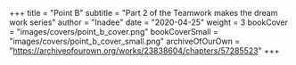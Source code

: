 +++
title = "Point B"
subtitle = "Part 2 of the Teamwork makes the dream work series"
author = "Inadee"
date = "2020-04-25"
weight = 3
bookCover = "images/covers/point_b_cover.png"
bookCoverSmall = "images/covers/point_b_cover_small.png"
archiveOfOurOwn = "https://archiveofourown.org/works/23838604/chapters/57285523"
+++
